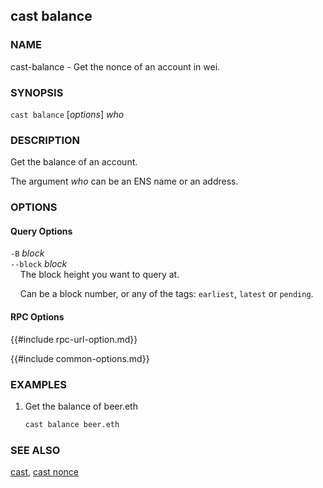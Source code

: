 ## cast balance

### NAME

cast-balance - Get the nonce of an account in wei.

### SYNOPSIS

``cast balance`` [*options*] *who*

### DESCRIPTION

Get the balance of an account.

The argument *who* can be an ENS name or an address.

### OPTIONS

#### Query Options

`-B` *block*  
`--block` *block*  
&nbsp;&nbsp;&nbsp;&nbsp;The block height you want to query at.

&nbsp;&nbsp;&nbsp;&nbsp;Can be a block number, or any of the tags: `earliest`, `latest` or `pending`.

#### RPC Options

{{#include rpc-url-option.md}}

{{#include common-options.md}}

### EXAMPLES

1. Get the balance of beer.eth
    ```sh
    cast balance beer.eth
    ```

### SEE ALSO

[cast](./cast.md), [cast nonce](./cast-nonce.md)
